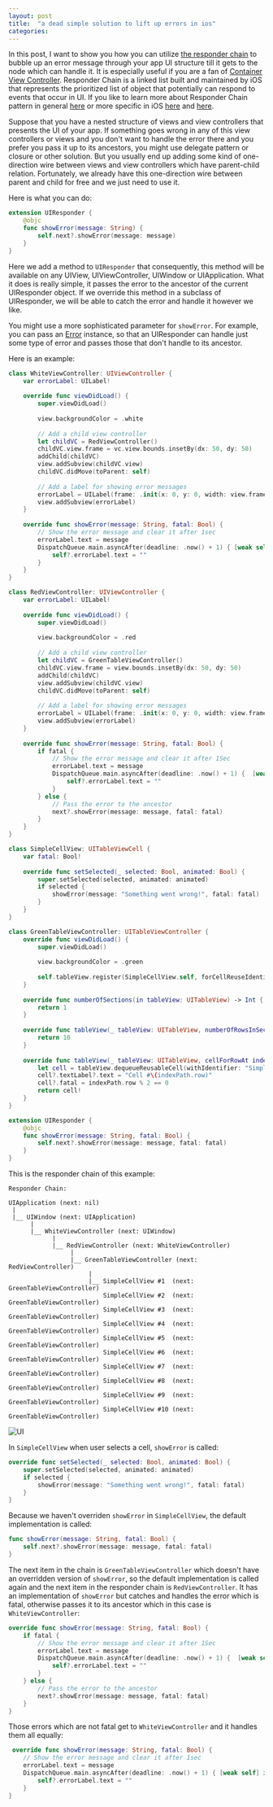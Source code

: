 ```yaml
---
layout: post
title:  "a dead simple solution to lift up errors in ios"
categories: 
---
```


In this post, I want to show you how you can utilize [the responder chain](https://developer.apple.com/documentation/uikit/touches_presses_and_gestures/using_responders_and_the_responder_chain_to_handle_events?language=objc) to bubble up an error message through your app UI structure till it gets to the node which can handle it. It is especially useful if you are a fan of [Container View Controller](https://developer.apple.com/library/archive/featuredarticles/ViewControllerPGforiPhoneOS/ImplementingaContainerViewController.html).
Responder Chain is a linked list built and maintained by iOS that represents the prioritized list of object that potentially can respond to events that occur in UI. If you like to learn more about Responder Chain pattern in general [here](https://refactoring.guru/design-patterns/chain-of-responsibility) or more specific in iOS [here](https://useyourloaf.com/blog/using-the-responder-chain/) and [here](https://swiftrocks.com/understanding-the-ios-responder-chain.html).

Suppose that you have a nested structure of views and view controllers that presents the UI of your app. If something goes wrong in any of this view controllers or views and you don't want to handle the error there and you prefer you pass it up to its ancestors, you might use delegate pattern or closure or other solution. But you usually end up adding some kind of one-direction wire between views and view controllers which have parent-child relation. Fortunately, we already have this one-direction wire between parent and child for free and we just need to use it.

Here is what you can do:
``` swift
extension UIResponder {
    @objc
    func showError(message: String) {
        self.next?.showError(message: message)
    }
}
```

Here we add a method to `UIResponder` that consequently, this method will be available on any UIView, UIViewController, UIWindow or UIApplication. What it does is really simple, it passes the error to the ancestor of the current UIResponder object. If we override this method in a subclass of UIResponder, we will be able to catch the error and handle it however we like.

You might use a more sophisticated parameter for `showError`. For example, you can pass an [Error](https://developer.apple.com/documentation/swift/error) instance, so that an UIResponder can handle just some type of error and passes those that don't handle to its ancestor.

Here is an example:

``` swift
class WhiteViewController: UIViewController {
    var errorLabel: UILabel!
    
    override func viewDidLoad() {
        super.viewDidLoad()
        
        view.backgroundColor = .white
        
        // Add a child view controller
        let childVC = RedViewController()
        childVC.view.frame = vc.view.bounds.insetBy(dx: 50, dy: 50)
        addChild(childVC)
        view.addSubview(childVC.view)
        childVC.didMove(toParent: self)
        
        // Add a label for showing error messages
        errorLabel = UILabel(frame: .init(x: 0, y: 0, width: view.frame.width, height: 40))
        view.addSubview(errorLabel)
    }
    
    override func showError(message: String, fatal: Bool) {
        // Show the error message and clear it after 1sec
        errorLabel.text = message
        DispatchQueue.main.asyncAfter(deadline: .now() + 1) { [weak self] in
            self?.errorLabel.text = ""
        }
    }
}

class RedViewController: UIViewController {
    var errorLabel: UILabel!
    
    override func viewDidLoad() {
        super.viewDidLoad()
        
        view.backgroundColor = .red
        
        // Add a child view controller
        let childVC = GreenTableViewController()
        childVC.view.frame = view.bounds.insetBy(dx: 50, dy: 50)
        addChild(childVC)
        view.addSubview(childVC.view)
        childVC.didMove(toParent: self)
        
        // Add a label for showing error messages
        errorLabel = UILabel(frame: .init(x: 0, y: 0, width: view.frame.width, height: 40))
        view.addSubview(errorLabel)
    }
    
    override func showError(message: String, fatal: Bool) {
        if fatal {
            // Show the error message and clear it after 1Sec
            errorLabel.text = message
            DispatchQueue.main.asyncAfter(deadline: .now() + 1) {  [weak self] in
                self?.errorLabel.text = ""
            }
        } else {
            // Pass the error to the ancestor
            next?.showError(message: message, fatal: fatal)
        }
    }
}

class SimpleCellView: UITableViewCell {
    var fatal: Bool!
    
    override func setSelected(_ selected: Bool, animated: Bool) {
        super.setSelected(selected, animated: animated)
        if selected {
            showError(message: "Something went wrong!", fatal: fatal)
        }
    }
}

class GreenTableViewController: UITableViewController {
    override func viewDidLoad() {
        super.viewDidLoad()
        
        view.backgroundColor = .green
        
        self.tableView.register(SimpleCellView.self, forCellReuseIdentifier: "SimpleCellView")
    }
    
    override func numberOfSections(in tableView: UITableView) -> Int {
        return 1
    }
    
    override func tableView(_ tableView: UITableView, numberOfRowsInSection section: Int) -> Int {
        return 10
    }
    
    override func tableView(_ tableView: UITableView, cellForRowAt indexPath: IndexPath) -> UITableViewCell {
        let cell = tableView.dequeueReusableCell(withIdentifier: "SimpleCellView") as? SimpleCellView
        cell?.textLabel?.text = "Cell #\(indexPath.row)"
        cell?.fatal = indexPath.row % 2 == 0
        return cell!
    }
}

extension UIResponder {
    @objc
    func showError(message: String, fatal: Bool) {
        self.next?.showError(message: message, fatal: fatal)
    }
}
```

This is the responder chain of this example:
```
Responder Chain:
 
UIApplication (next: nil)
 |
 |__ UIWindow (next: UIApplication)
      |
      |__ WhiteViewController (next: UIWindow)
            |
            |__ RedViewController (next: WhiteViewController)
                 |
                 |__ GreenTableViewController (next: RedViewController)
                      |
                      |__ SimpleCellView #1  (next: GreenTableViewController)
                          SimpleCellView #2  (next: GreenTableViewController)
                          SimpleCellView #3  (next: GreenTableViewController)
                          SimpleCellView #4  (next: GreenTableViewController)
                          SimpleCellView #5  (next: GreenTableViewController)
                          SimpleCellView #6  (next: GreenTableViewController)
                          SimpleCellView #7  (next: GreenTableViewController)
                          SimpleCellView #8  (next: GreenTableViewController)
                          SimpleCellView #9  (next: GreenTableViewController)
                          SimpleCellView #10 (next: GreenTableViewController)
```

![UI]()

In `SimpleCellView` when user selects a cell, `showError` is called:
``` swift
override func setSelected(_ selected: Bool, animated: Bool) {
    super.setSelected(selected, animated: animated)
    if selected {
        showError(message: "Something went wrong!", fatal: fatal)
    }
}
```

Because we haven't overriden `showError` in `SimpleCellView`, the default implementation is called:
``` swift
func showError(message: String, fatal: Bool) {
    self.next?.showError(message: message, fatal: fatal)
}
```

The next item in the chain is `GreenTableViewController` which doesn't have an overridden version of `showError`, so the default implementation is called again and the next item in the responder chain is `RedViewController`. It has an implementation of `showError` but catches and handles the error which is fatal, otherwise passes it to its ancestor which in this case is `WhiteViewController`:

``` swift
override func showError(message: String, fatal: Bool) {
    if fatal {
        // Show the error message and clear it after 1Sec
        errorLabel.text = message
        DispatchQueue.main.asyncAfter(deadline: .now() + 1) {  [weak self] in
            self?.errorLabel.text = ""
        }
    } else {
        // Pass the error to the ancestor
        next?.showError(message: message, fatal: fatal)
    }
}
```

Those errors which are not fatal get to `WhiteViewController` and it handles them all equally:
``` swift
 override func showError(message: String, fatal: Bool) {
    // Show the error message and clear it after 1sec
    errorLabel.text = message
    DispatchQueue.main.asyncAfter(deadline: .now() + 1) { [weak self] in
        self?.errorLabel.text = ""
    }
}
```
